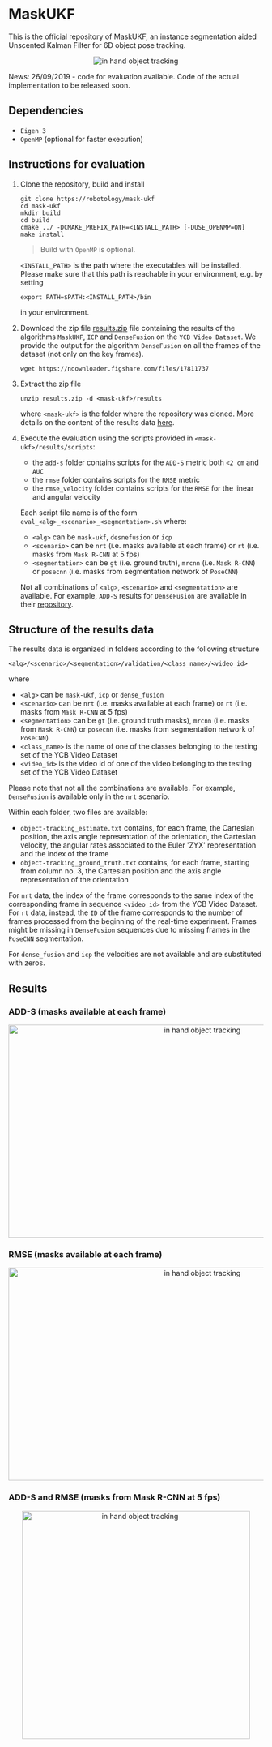 # MaskUKF

This is the official repository of MaskUKF, an instance segmentation aided Unscented Kalman Filter for 6D object pose tracking.

<p align="center"><img src="https://github.com/robotology/mask-ukf/blob/master/assets/scheme.png" alt="in hand object tracking"/></p>

News: 26/09/2019 - code for evaluation available. Code of the actual implementation to be released soon.

## Dependencies
- `Eigen 3`
- `OpenMP` (optional for faster execution)

## Instructions for evaluation
1. Clone the repository, build and install
   ```
   git clone https://robotology/mask-ukf
   cd mask-ukf
   mkdir build
   cd build
   cmake ../ -DCMAKE_PREFIX_PATH=<INSTALL_PATH> [-DUSE_OPENMP=ON]
   make install
   ```
   > Build with `OpenMP` is optional.

   `<INSTALL_PATH>` is the path where the executables will be installed. Please make sure that this path is reachable in    your environment, e.g. by setting 
   ```
   export PATH=$PATH:<INSTALL_PATH>/bin
   ```
   in your environment.

2. Download the zip file [results.zip](https://figshare.com/account/verify_email/NTA2NzI.2i19MtTVnD1I6kqqnaGjHvbIFjo) file containing the results of the algorithms `MaskUKF`, `ICP` and `DenseFusion` on the `YCB Video Dataset`. We provide the output for the algorithm `DenseFusion` on all the frames of the dataset (not only on the key frames).

   ```
   wget https://ndownloader.figshare.com/files/17811737
   ```

3. Extract the zip file
   ```
   unzip results.zip -d <mask-ukf>/results
   ```
   where `<mask-ukf>` is the folder where the repository was cloned. More details on the content of the results data [here](https://github.com/robotology/mask-ukf#structure-of-the-results-data).

4. Execute the evaluation using the scripts provided in `<mask-ukf>/results/scripts`:
   - the `add-s` folder contains scripts for the `ADD-S` metric both `<2 cm` and `AUC`
   - the `rmse` folder contains scripts for the `RMSE` metric
   - the `rmse_velocity` folder contains scripts for the `RMSE` for the linear and angular velocity
   
   Each script file name is of the form `eval_<alg>_<scenario>_<segmentation>.sh` where:
     - `<alg>` can be `mask-ukf`, `desnefusion` or `icp`
     - `<scenario>` can be `nrt` (i.e. masks available at each frame) or `rt` (i.e. masks from `Mask R-CNN` at 5 fps)
     - `<segmentation>` can be `gt` (i.e. ground truth), `mrcnn` (i.e. `Mask R-CNN`) or `posecnn` (i.e. masks from segmentation network of `PoseCNN`)
       
   Not all combinations of `<alg>`, `<scenario>` and `<segmentation>` are available. For example, `ADD-S` results for `DenseFusion` are available in their [repository](https://github.com/j96w/DenseFusion#results).
   
## Structure of the results data
The results data is organized in folders according to the following structure

```
<alg>/<scenario>/<segmentation>/validation/<class_name>/<video_id>
```

where 
- `<alg>` can be `mask-ukf`, `icp` or `dense_fusion`
- `<scenario>` can be `nrt` (i.e. masks available at each frame) or `rt` (i.e. masks from `Mask R-CNN` at 5 fps)
- `<segmentation>` can be `gt` (i.e. ground truth masks), `mrcnn` (i.e. masks from `Mask R-CNN`) or `posecnn` (i.e. masks from segmentation network of `PoseCNN`)
- `<class_name>` is the name of one of the classes belonging to the testing set of the YCB Video Dataset
- `<video_id>` is the video id of one of the video belonging to the testing set of the YCB Video Dataset

Please note that not all the combinations are available. For example, `DenseFusion` is available only in the `nrt` scenario.

Within each folder, two files are available:
- `object-tracking_estimate.txt` contains, for each frame, the Cartesian position, the axis angle representation of the orientation, the Cartesian velocity, the angular rates associated to the Euler 'ZYX' representation and the index of the frame
- `object-tracking_ground_truth.txt` contains, for each frame, starting from column no. 3, the Cartesian position and the axis angle representation of the orientation

For `nrt` data, the index of the frame corresponds to the same index of the corresponding frame in sequence `<video_id>` from the YCB Video Dataset. For `rt` data, instead, the `ID` of the frame corresponds to the number of frames processed from the beginning of the real-time experiment. Frames might be missing in `DenseFusion` sequences due to missing frames in the `PoseCNN` segmentation.

For `dense_fusion` and `icp` the velocities are not available and are substituted with zeros.

## Results

### ADD-S (masks available at each frame)

<p align="center"><img src="https://github.com/robotology/mask-ukf/blob/master/assets/adds.png" alt="in hand object tracking" width="750" height="420"/></p>

### RMSE (masks available at each frame)

<p align="center"><img src="https://github.com/robotology/mask-ukf/blob/master/assets/rmse.png" alt="in hand object tracking" width="750" height="420"/></p>


### ADD-S and RMSE (masks from Mask R-CNN at 5 fps)

<p align="center"><img src="https://github.com/robotology/mask-ukf/blob/master/assets/rt.png" alt="in hand object tracking" width="450" height="450"/></p>

